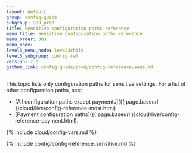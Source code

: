 ```yaml
---
layout: default
group: config-guide
subgroup: 999_prod
title: Sensitive configuration paths reference
menu_title: Sensitive configuration paths reference
menu_order: 303
menu_node: 
level3_menu_node: level3child
level3_subgroup: config-ref
version: 2.0
github_link: config-guide/prod/config-reference-sens.md
---
```


This topic lists only configuration paths for sensitive settings. For a list of other configuration paths, see:

*	[All configuration paths except payments]({{ page.baseurl }}cloud/live/config-reference-most.html)
*	[Payment configuration paths]({{ page.baseurl }}cloud/live/config-reference-payment.html).

{% include cloud/config-vars.md %}

{% include config/config-reference_sensitive.md %}
 